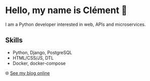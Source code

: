 <!--
**clement-zentz/clement-zentz** is a ✨ _special_ ✨ repository because its `README.md` (this file) appears on your GitHub profile.

Here are some ideas to get you started:

- 🔭 I’m currently working on ...
- 🌱 I’m currently learning ...
- 👯 I’m looking to collaborate on ...
- 🤔 I’m looking for help with ...
- 💬 Ask me about ...
- 📫 How to reach me: ...
- 😄 Pronouns: ...
- ⚡ Fun fact: ...
-->

# Hello, my name is Clément 👋

I am a Python developer interested in web, APIs and microservices. 

## Skills
- Python, Django, PostgreSQL
- HTML/CSS/JS, DTL
- Docker, docker-compose

🌐 [See my blog online](https://codecat.ovh)

